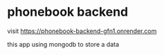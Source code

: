 # phonebook backend

visit https://phonebook-backend-gfn1.onrender.com

this app using mongodb to store a data

